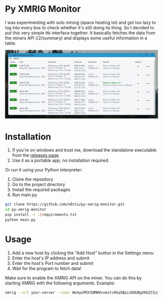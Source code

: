 # Py XMRIG Monitor
I was experimenting with solo mining (space heating lol) and got too lazy to log into every box to check whether it's still doing its thing. So I decided to put this very simple ttk interface together. It basically fetches the data from the miners API (/2/summary) and displays some useful information in a table.

![Screenshot](screenshots/gui.jpg)

# Installation 

1. If you're on windows and trust me, download the standalone executable from the [releases page](https://github.com/n0ctu/py-xmrig-monitor/releases).
2. Use it as a portable app, no installation required.

Or run it using your Python interpreter:

1. Clone the repository
2. Go to the project directory
3. Install the required packages
4. Run main.py

```bash
git clone https://github.com/n0ctu/py-xmrig-monitor.git
cd py-xmrig-monitor
pip install -r .\requirements.txt
python main.py
```

# Usage

1. Add a new host by clicking the "Add Host" button in the Settings menu
2. Enter the host's IP address and submit
3. Enter the host's Port number and submit
4. Wait for the program to fetch data!

Make sure to enable the XMRIG API on the miner. You can do this by starting XMRIG with the following arguments. Example:

```bash
xmrig --url your-server --user Wo4yoPKX3QMW9vxmstv9Ga5BpivDQUBgVKbZCSzyhEpoAqJewnGB6gJAc1arcXehR1PcXFoVDt4yv2SyRDQDvrP12W4pZeBhb --algo rx/wow --http-port=8080 --http-host=0.0.0.0
```